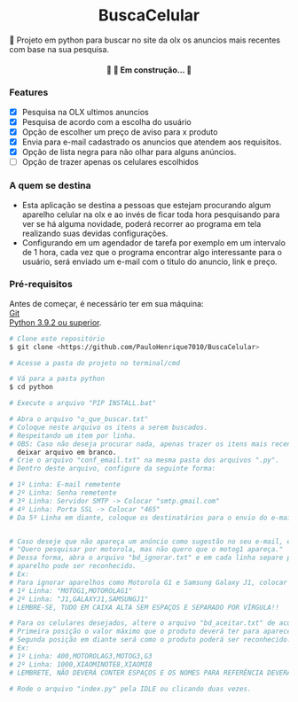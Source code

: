 <h1 align="center">BuscaCelular</h1>
🚀 Projeto em python para buscar no site da olx os anuncios mais recentes com base na sua pesquisa.

<h4 align="center"> 
	🚧  🚀 Em construção...  🚧
</h4>

### Features

- [x] Pesquisa na OLX ultimos anuncios
- [x] Pesquisa de acordo com a escolha do usuário
- [x] Opção de escolher um preço de aviso para x produto
- [x] Envia para e-mail cadastrado os anuncios que atendem aos requisitos.
- [x] Opção de lista negra para não olhar para alguns anúncios.
- [ ] Opção de trazer apenas os celulares escolhidos 

### A quem se destina
 - Esta aplicação se destina a pessoas que estejam procurando algum aparelho celular na olx e ao invés de ficar toda hora pesquisando para ver se há alguma novidade, poderá recorrer ao programa em tela realizando suas devidas configurações.
 - Configurando em um agendador de tarefa por exemplo em um intervalo de 1 hora, cada vez que o programa encontrar algo interessante para o usuário, será enviado um e-mail com o titulo do anuncio, link e preço.

### Pré-requisitos

Antes de começar, é necessário ter em sua máquina:
<br>
[Git](https://git-scm.com)
<br>
[Python 3.9.2 ou superior](https://www.python.org/). 

```bash
# Clone este repositório
$ git clone <https://github.com/PauloHenrique7010/BuscaCelular>

# Acesse a pasta do projeto no terminal/cmd

# Vá para a pasta python
$ cd python

# Execute o arquivo "PIP INSTALL.bat"

# Abra o arquivo "o_que_buscar.txt" 
# Coloque neste arquivo os itens a serem buscados.
# Respeitando um item por linha.
# OBS: Caso não deseja procurar nada, apenas trazer os itens mais recentes da categoria.. 
  deixar arquivo em branco.
# Crie o arquivo "conf_email.txt" na mesma pasta dos arquivos ".py".
# Dentro deste arquivo, configure da seguinte forma:

# 1º Linha: E-mail remetente
# 2º Linha: Senha remetente
# 3º Linha: Servidor SMTP -> Colocar "smtp.gmail.com"
# 4º Linha: Porta SSL -> Colocar "465"
# Da 5º Linha em diante, coloque os destinatários para o envio do e-mail. (um destinatário por linha!)


# Caso deseje que não apareça um anúncio como sugestão no seu e-mail, ex:
# "Quero pesquisar por motorola, mas não quero que o motog1 apareça."
# Dessa forma, abra o arquivo "bd_ignorar.txt" e em cada linha separe por virgula e sem espaço como o 
# aparelho pode ser reconhecido.
# Ex:
# Para ignorar aparelhos como Motorola G1 e Samsung Galaxy J1, colocar
# 1º Linha: "MOTOG1,MOTOROLAG1" 
# 2º Linha: "J1,GALAXYJ1,SAMSUNGJ1"
# LEMBRE-SE, TUDO EM CAIXA ALTA SEM ESPAÇOS E SEPARADO POR VÍRGULA!!

# Para os celulares desejados, altere o arquivo "bd_aceitar.txt" de acordo com o padrão a seguir:
# Primeira posição o valor máximo que o produto deverá ter para aparecer
# Segunda posição em diante será como o produto poderá ser reconhecido.
# Ex:
# 1º Linha: 400,MOTOROLAG3,MOTOG3,G3
# 2º Linha: 1000,XIAOMINOTE8,XIAOMI8
# LEMBRETE, NÃO DEVERÁ CONTER ESPAÇOS E OS NOMES PARA REFERÊNCIA DEVERÃO ESTAR EM CAPS LOCK!

# Rode o arquivo "index.py" pela IDLE ou clicando duas vezes.
```

